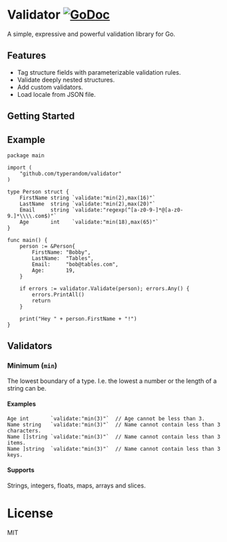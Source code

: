 # Validator [![GoDoc](https://godoc.org/github.com/typerandom/validate?status.png)](http://godoc.org/github.com/typerandom/validate)

A simple, expressive and powerful validation library for Go.

## Features

* Tag structure fields with parameterizable validation rules.
* Validate deeply nested structures.
* Add custom validators.
* Load locale from JSON file.

## Getting Started

## Example

	package main

	import (
		"github.com/typerandom/validator"
	)

	type Person struct {
		FirstName string `validate:"min(2),max(16)"`
		LastName  string `validate:"min(2),max(20)"`
		Email     string `validate:"regexp(^[a-z0-9-]*@[a-z0-9.]*\\\\.com$)"`
		Age       int    `validate:"min(18),max(65)"`
	}

	func main() {
		person := &Person{
			FirstName: "Bobby",
			LastName:  "Tables",
			Email:     "bob@tables.com",
			Age:       19,
		}

		if errors := validator.Validate(person); errors.Any() {
			errors.PrintAll()
			return
		}

		print("Hey " + person.FirstName + "!")
	}


## Validators

### Minimum (`min`)

The lowest boundary of a type. I.e. the lowest a number or the length of a string can be.

#### Examples

    Age int       `validate:"min(3)"`  // Age cannot be less than 3.
    Name string   `validate:"min(3)"`  // Name cannot contain less than 3 characters.
    Name []string `validate:"min(3)"`  // Name cannot contain less than 3 items.
    Name ]string  `validate:"min(3)"`  // Name cannot contain less than 3 keys.
    
#### Supports

Strings, integers, floats, maps, arrays and slices.

# License

MIT
